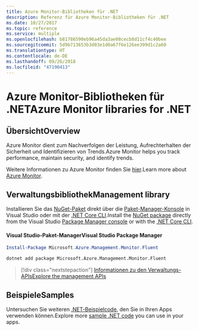 ```yaml
---
title: Azure Monitor-Bibliotheken für .NET
description: Referenz für Azure Monitor-Bibliotheken für .NET
ms.date: 10/27/2017
ms.topic: reference
ms.service: multiple
ms.openlocfilehash: b81786590eb96a45da3ae08cecb8d11cf4c40bee
ms.sourcegitcommit: 5d9b713653b3d03e1d0a67f6e126ee399d1c2a60
ms.translationtype: HT
ms.contentlocale: de-DE
ms.lasthandoff: 09/26/2018
ms.locfileid: "47190413"
---
```

# <a name="azure-monitor-libraries-for-net"></a><span data-ttu-id="0bca9-103">Azure Monitor-Bibliotheken für .NET</span><span class="sxs-lookup"><span data-stu-id="0bca9-103">Azure Monitor libraries for .NET</span></span>

## <a name="overview"></a><span data-ttu-id="0bca9-104">Übersicht</span><span class="sxs-lookup"><span data-stu-id="0bca9-104">Overview</span></span>

<span data-ttu-id="0bca9-105">Azure Monitor dient zum Nachverfolgen der Leistung, Aufrechterhalten der Sicherheit und Identifizieren von Trends.</span><span class="sxs-lookup"><span data-stu-id="0bca9-105">Azure Monitor helps you track performance, maintain security, and identify trends.</span></span>

<span data-ttu-id="0bca9-106">Weitere Informationen zu Azure Monitor finden Sie [hier](/azure/monitoring-and-diagnostics/).</span><span class="sxs-lookup"><span data-stu-id="0bca9-106">Learn more about [Azure Monitor](/azure/monitoring-and-diagnostics/).</span></span>   

## <a name="management-library"></a><span data-ttu-id="0bca9-107">Verwaltungsbibliothek</span><span class="sxs-lookup"><span data-stu-id="0bca9-107">Management library</span></span>

<span data-ttu-id="0bca9-108">Installieren Sie das [NuGet-Paket](https://www.nuget.org/packages/Microsoft.Azure.Management.Monitor.Fluent) direkt über die [Paket-Manager-Konsole][PackageManager] in Visual Studio oder mit der [.NET Core CLI][DotNetCLI].</span><span class="sxs-lookup"><span data-stu-id="0bca9-108">Install the [NuGet package](https://www.nuget.org/packages/Microsoft.Azure.Management.Monitor.Fluent) directly from the Visual Studio [Package Manager console][PackageManager] or with the [.NET Core CLI][DotNetCLI].</span></span>

#### <a name="visual-studio-package-manager"></a><span data-ttu-id="0bca9-109">Visual Studio-Paket-Manager</span><span class="sxs-lookup"><span data-stu-id="0bca9-109">Visual Studio Package Manager</span></span>

```powershell
Install-Package Microsoft.Azure.Management.Monitor.Fluent
```

```bash
dotnet add package Microsoft.Azure.Management.Monitor.Fluent
```

> [!div class="nextstepaction"]
> [<span data-ttu-id="0bca9-110">Informationen zu den Verwaltungs-APIs</span><span class="sxs-lookup"><span data-stu-id="0bca9-110">Explore the management APIs</span></span>](/dotnet/api/overview/azure/monitor/management)

## <a name="samples"></a><span data-ttu-id="0bca9-111">Beispiele</span><span class="sxs-lookup"><span data-stu-id="0bca9-111">Samples</span></span>

<span data-ttu-id="0bca9-112">Untersuchen Sie weiteren [.NET-Beispielcode](https://azure.microsoft.com/resources/samples/?platform=dotnet), den Sie in Ihren Apps verwenden können.</span><span class="sxs-lookup"><span data-stu-id="0bca9-112">Explore more [sample .NET code](https://azure.microsoft.com/resources/samples/?platform=dotnet) you can use in your apps.</span></span>

[PackageManager]: https://docs.microsoft.com/nuget/tools/package-manager-console
[DotNetCLI]: https://docs.microsoft.com/dotnet/core/tools/dotnet-add-package